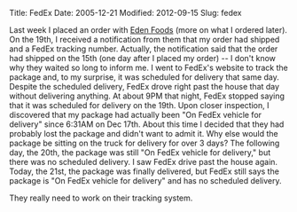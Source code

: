 Title: FedEx
Date: 2005-12-21
Modified: 2012-09-15
Slug: fedex

Last week I placed an order with <a href="http://www.edenfoods.com/store/" >Eden Foods</a> (more on what I ordered later). On the 19th, I received a notification from them that my order had shipped and a FedEx tracking number. Actually, the notification said that the order had shipped on the 15th (one day after I placed my order) -- I don't know why they waited so long to inform me. I went to FedEx's website to track the package and, to my surprise, it was scheduled for delivery that same day.
Despite the scheduled delivery, FedEx drove right past the house that day without delivering anything. At about 9PM that night, FedEx stopped saying that it was scheduled for delivery on the 19th.
Upon closer inspection, I discovered that my package had actually been "On FedEx vehicle for delivery" since 6:31AM on Dec 17th. About this time I decided that they had probably lost the package and didn't want to admit it. Why else would the package be sitting on the truck for delivery for over 3 days?
The following day, the 20th, the package was still "On FedEx vehicle for delivery," but there was no scheduled delivery. I saw FedEx drive past the house again.
Today, the 21st, the package was finally delivered, but FedEx still says the package is "On FedEx vehicle for delivery" and has no scheduled delivery.

They really need to work on their tracking system.
